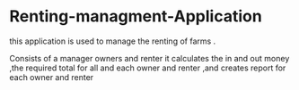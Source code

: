 # Renting-managment-Application
this application is used to manage the renting of farms .

Consists of a manager owners and renter 
it calculates the in and out money ,the required total for all and each owner and renter ,and creates report for each owner and renter
